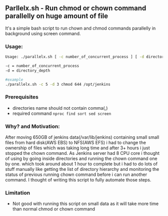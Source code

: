 ## Parllelx.sh - Run chmod or chown command parallelly on huge amount of file

It's a simple bash script to run chown and chmod commands parallelly in background using screen command.

### Usage:

```bash
Usage: ./parallelx.sh [ -c number_of_concurrent_process ] [ -d directory_depth ] [chmod or chown] [user:group or 644] /path_to_directory

-c = number_of_concurrent_process 
-d = directory_depth

#example
./parallelx.sh -c 5 -d 3 chmod 644 /opt/jenkins
```

### Prerequisites
- directories name should not contain comma(,)
- required command `nproc find sort sed screen`

### Why? and Motivation:
After moving 650GB of jenkins data(/var/lib/jenkins) containing small small files from hard disk(AWS EBS) to NFS(AWS EFS) i had to change the ownership of files which was taking long time and after 3+ hours i just stopped the chown command. As Jenkins server had 8 CPU core i thought of using by going inside directories and running the chown command one by one. which took around about 1 hour to complete but i had to do lots of stuff manually like getting the list of directory hierarchy and monitoring the status of previous running chown command before i can run another command. I thought of writing this script to fully automate those steps.


### Limitation
- Not good with running this script on small data as it will take more time than normal chmod or chown command